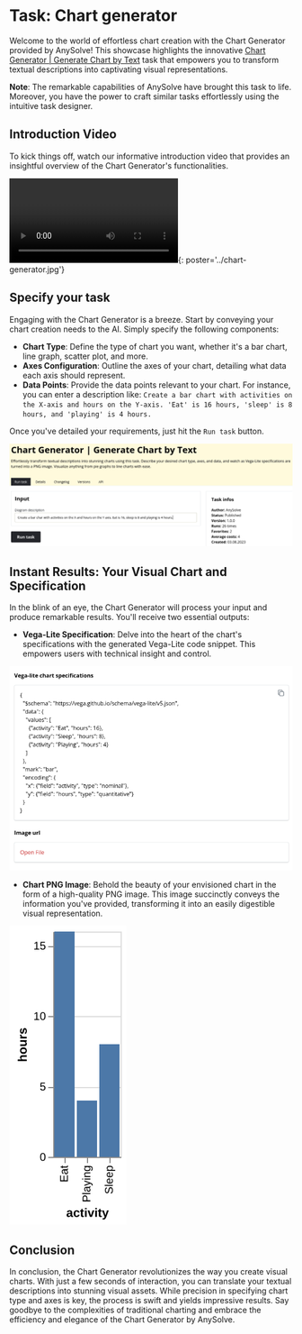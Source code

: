 # Task: Chart generator

Welcome to the world of effortless chart creation with the Chart Generator provided by AnySolve! This showcase highlights the innovative [Chart Generator | Generate Chart by Text](https://www.anysolve.ai/tasks/intern-text-to-image-description-chart) task that empowers you to transform textual descriptions into captivating visual representations.

**Note**: The remarkable capabilities of AnySolve have brought this task to life. Moreover, you have the power to craft similar tasks effortlessly using the intuitive task designer.

## Introduction Video

To kick things off, watch our informative introduction video that provides an insightful overview of the Chart Generator's functionalities.

![type:video](chart-generator.mp4){: poster='../chart-generator.jpg'}

## Specify your task

Engaging with the Chart Generator is a breeze. Start by conveying your chart creation needs to the AI. Simply specify the following components:

- **Chart Type**: Define the type of chart you want, whether it's a bar chart, line graph, scatter plot, and more.
- **Axes Configuration**: Outline the axes of your chart, detailing what data each axis should represent.
- **Data Points**: Provide the data points relevant to your chart. For instance, you can enter a description like: `Create a bar chart with activities on the X-axis and hours on the Y-axis. 'Eat' is 16 hours, 'sleep' is 8 hours, and 'playing' is 4 hours.`

Once you've detailed your requirements, just hit the `Run task` button.

![Screenshot](chart-generator-input.png)

## Instant Results: Your Visual Chart and Specification

In the blink of an eye, the Chart Generator will process your input and produce remarkable results. You'll receive two essential outputs:

- **Vega-Lite Specification**: Delve into the heart of the chart's specifications with the generated Vega-Lite code snippet. This empowers users with technical insight and control.

![Screenshot](result-vega-lite.png)

- **Chart PNG Image**: Behold the beauty of your envisioned chart in the form of a high-quality PNG image. This image succinctly conveys the information you've provided, transforming it into an easily digestible visual representation.

![Screenshot](result-chart.png)

## Conclusion

In conclusion, the Chart Generator revolutionizes the way you create visual charts. With just a few seconds of interaction, you can translate your textual descriptions into stunning visual assets. While precision in specifying chart type and axes is key, the process is swift and yields impressive results. Say goodbye to the complexities of traditional charting and embrace the efficiency and elegance of the Chart Generator by AnySolve.
